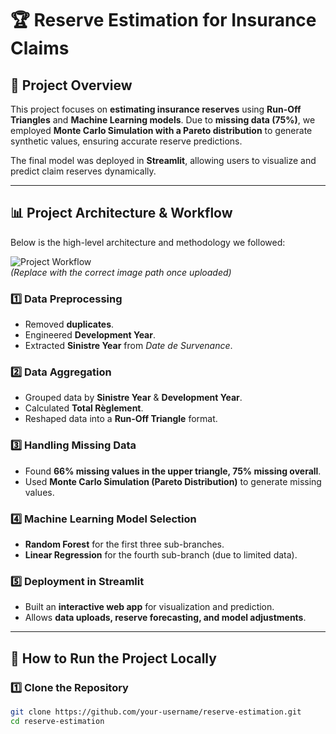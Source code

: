 # 🏆 Reserve Estimation for Insurance Claims

## 📌 Project Overview  
This project focuses on **estimating insurance reserves** using **Run-Off Triangles** and **Machine Learning models**. Due to **missing data (75%)**, we employed **Monte Carlo Simulation with a Pareto distribution** to generate synthetic values, ensuring accurate reserve predictions.

The final model was deployed in **Streamlit**, allowing users to visualize and predict claim reserves dynamically.

---

## 📊 **Project Architecture & Workflow**  
Below is the high-level architecture and methodology we followed:

![Project Workflow](./assets/workflow_diagram.png)  
*(Replace with the correct image path once uploaded)*  

### **1️⃣ Data Preprocessing**  
- Removed **duplicates**.  
- Engineered **Development Year**.  
- Extracted **Sinistre Year** from *Date de Survenance*.  

### **2️⃣ Data Aggregation**  
- Grouped data by **Sinistre Year** & **Development Year**.  
- Calculated **Total Règlement**.  
- Reshaped data into a **Run-Off Triangle** format.  

### **3️⃣ Handling Missing Data**  
- Found **66% missing values in the upper triangle, 75% missing overall**.  
- Used **Monte Carlo Simulation (Pareto Distribution)** to generate missing values.  

### **4️⃣ Machine Learning Model Selection**  
- **Random Forest** for the first three sub-branches.  
- **Linear Regression** for the fourth sub-branch (due to limited data).  

### **5️⃣ Deployment in Streamlit**  
- Built an **interactive web app** for visualization and prediction.  
- Allows **data uploads, reserve forecasting, and model adjustments**.  

---

## 🚀 **How to Run the Project Locally**  

### **1️⃣ Clone the Repository**  
```bash
git clone https://github.com/your-username/reserve-estimation.git
cd reserve-estimation
